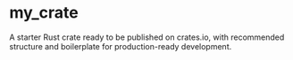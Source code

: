 # my_crate
A starter Rust crate ready to be published on crates.io, with recommended structure and boilerplate for production-ready development.
